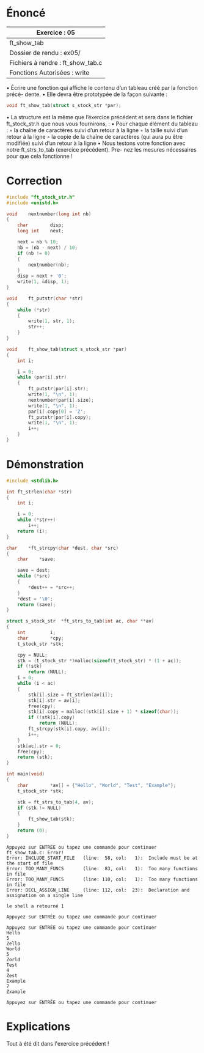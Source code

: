 # Énoncé

| Exercice : 05                     |
| --------------------------------- |
| ft_show_tab                       |
| Dossier de rendu : ex05/          |
| Fichiers à rendre : ft_show_tab.c |
| Fonctions Autorisées : write      |
• Écrire une fonction qui affiche le contenu d’un tableau créé par la fonction précé-
dente.
• Elle devra être prototypée de la façon suivante :
```C
void ft_show_tab(struct s_stock_str *par);
```
• La structure est la même que l’éxercice précédent et sera dans le fichier ft_stock_str.h
que nous vous fournirons, :
• Pour chaque élément du tableau :
◦ la chaîne de caractères suivi d’un retour à la ligne
◦ la taille suivi d’un retour à la ligne
◦ la copie de la chaîne de caractères (qui aura pu être modifiée) suivi d’un retour
à la ligne
• Nous testons votre fonction avec notre ft_strs_to_tab (exercice précédent). Pre-
nez les mesures nécessaires pour que cela fonctionne !
# Correction

```C
#include "ft_stock_str.h"
#include <unistd.h>

void	nextnumber(long int nb)
{
	char		disp;
	long int	next;

	next = nb % 10;
	nb = (nb - next) / 10;
	if (nb != 0)
	{
		nextnumber(nb);
	}
	disp = next + '0';
	write(1, &disp, 1);
}

void	ft_putstr(char *str)
{
	while (*str)
	{
		write(1, str, 1);
		str++;
	}
}

void	ft_show_tab(struct s_stock_str *par)
{
	int	i;

	i = 0;
	while (par[i].str)
	{
		ft_putstr(par[i].str);
		write(1, "\n", 1);
		nextnumber(par[i].size);
		write(1, "\n", 1);
		par[i].copy[0] = 'Z';
		ft_putstr(par[i].copy);
		write(1, "\n", 1);
		i++;
	}
}
```

# Démonstration

```C
#include <stdlib.h>

int	ft_strlen(char *str)
{
	int	i;

	i = 0;
	while (*str++)
		i++;
	return (i);
}

char	*ft_strcpy(char *dest, char *src)
{
	char	*save;

	save = dest;
	while (*src)
	{
		*dest++ = *src++;
	}
	*dest = '\0';
	return (save);
}

struct s_stock_str	*ft_strs_to_tab(int ac, char **av)
{
	int			i;
	char		*cpy;
	t_stock_str	*stk;

	cpy = NULL;
	stk = (t_stock_str *)malloc(sizeof(t_stock_str) * (1 + ac));
	if (!stk)
		return (NULL);
	i = 0;
	while (i < ac)
	{
		stk[i].size = ft_strlen(av[i]);
		stk[i].str = av[i];
		free(cpy);
		stk[i].copy = malloc((stk[i].size + 1) * sizeof(char));
		if (!stk[i].copy)
			return (NULL);
		ft_strcpy(stk[i].copy, av[i]);
		i++;
	}
	stk[ac].str = 0;
	free(cpy);
	return (stk);
}

int	main(void)
{
	char		*av[] = {"Hello", "World", "Test", "Example"};
	t_stock_str	*stk;

	stk = ft_strs_to_tab(4, av);
	if (stk != NULL)
	{
		ft_show_tab(stk);
	}
	return (0);
}
```

```
Appuyez sur ENTRÉE ou tapez une commande pour continuer
ft_show_tab.c: Error!
Error: INCLUDE_START_FILE   (line:  58, col:   1):	Include must be at the start of file
Error: TOO_MANY_FUNCS       (line:  83, col:   1):	Too many functions in file
Error: TOO_MANY_FUNCS       (line: 110, col:   1):	Too many functions in file
Error: DECL_ASSIGN_LINE     (line: 112, col:  23):	Declaration and assignation on a single line

le shell a retourné 1

Appuyez sur ENTRÉE ou tapez une commande pour continuer

Appuyez sur ENTRÉE ou tapez une commande pour continuer
Hello
5
Zello
World
5
Zorld
Test
4
Zest
Example
7
Zxample

Appuyez sur ENTRÉE ou tapez une commande pour continuer
```
# Explications

Tout à été dit dans l'exercice précédent !